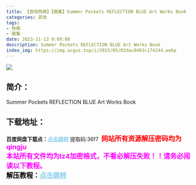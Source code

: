 ```yaml
---
title: 【游戏特典】【画集】Summer Pockets REFLECTION BLUE Art Works Book
categories: 其他
tags:
- 特典
- 画集
date: 2023-11-13 8:09:00
description: Summer Pockets REFLECTION BLUE Art Works Book
index_img: https://img.acgus.top/i/2023/05/02dac0463c174244.webp
---
```

![](https://img.acgus.top/i/2023/05/02dac0463c174244.webp)
## 简介：
Summer Pockets REFLECTION BLUE Art Works Book
<br>






## 下载地址：
<b>百度网盘下载点：</b><a href="https://pan.baidu.com/s/1Z8Aw9-CduWnZgSu4q35SYA?pwd=36f7" style="color: #87CEEB;"><b>点击跳转</b></a> 提取码:36f7
<a style="padding: 0" href="https://post.qingju.org/AD/"><img style="max-width:100%" src="https://img.acgus.top/i/2024/07/478f689b8021d8d499ab43d21acf137a.gif" alt=""></a>
<b><font color=#FF0000 size=4>网站所有资源解压密码均为</b></font><b><font color=#FF00FF size=4>qingju</font><font color=#FF0000 ></font></b><br><b><font color=#FF00FF size=4>本站所有文件均为lz4加密格式，不看必解压失败！！请务必阅读以下教程。</b></font><br><b><font color=#000 size=4>解压教程：</b><a href="https://post.qingju.org/tutorial/000/" style="color: #87CEEB;"><b>点击跳转</b></a>